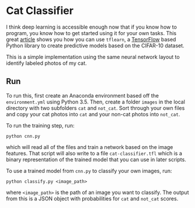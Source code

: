 # Cat Classifier

I think deep learning is accessible enough now that if you know how to program,
you know how to get started using it for your own tasks. This great
[article](https://medium.com/@ageitgey/machine-learning-is-fun-part-3-deep-learning-and-convolutional-neural-networks-f40359318721#.469g9yw20)
shows you how you can use `tflearn`, a [TensorFlow](https://www.tensorflow.org/)
based Python library to create predictive models based on the CIFAR-10 dataset.

This is a simple implementation using the same neural network layout to identify
labeled photos of my cat.

## Run

To run this, first create an Anaconda environment based off the
`environment.yml` using Python 3.5. Then, create a folder `images` in the local
directory with two subfolders `cat` and `not_cat`. Sort through your own files
and copy your cat photos into `cat` and your non-cat photos into `not_cat`.

To run the training step, run:

    python cnn.py

which will read all of the files and train a network based on the image
features. That script will also write to a file `cat-classifier.tfl` which is a
binary representation of the trained model that you can use in later scripts.

To use a trained model from `cnn.py` to classify your own images, run:

    python classify.py <image_path>

where `<image_path>` is the path of an image you want to classify. The output
from this is a JSON object with probabilities for `cat` and `not_cat` scores.
